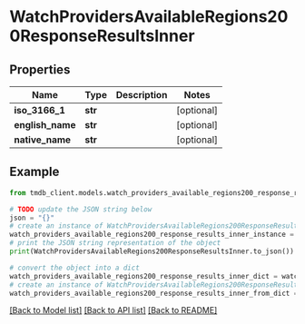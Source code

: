 # WatchProvidersAvailableRegions200ResponseResultsInner


## Properties

Name | Type | Description | Notes
------------ | ------------- | ------------- | -------------
**iso_3166_1** | **str** |  | [optional] 
**english_name** | **str** |  | [optional] 
**native_name** | **str** |  | [optional] 

## Example

```python
from tmdb_client.models.watch_providers_available_regions200_response_results_inner import WatchProvidersAvailableRegions200ResponseResultsInner

# TODO update the JSON string below
json = "{}"
# create an instance of WatchProvidersAvailableRegions200ResponseResultsInner from a JSON string
watch_providers_available_regions200_response_results_inner_instance = WatchProvidersAvailableRegions200ResponseResultsInner.from_json(json)
# print the JSON string representation of the object
print(WatchProvidersAvailableRegions200ResponseResultsInner.to_json())

# convert the object into a dict
watch_providers_available_regions200_response_results_inner_dict = watch_providers_available_regions200_response_results_inner_instance.to_dict()
# create an instance of WatchProvidersAvailableRegions200ResponseResultsInner from a dict
watch_providers_available_regions200_response_results_inner_from_dict = WatchProvidersAvailableRegions200ResponseResultsInner.from_dict(watch_providers_available_regions200_response_results_inner_dict)
```
[[Back to Model list]](../README.md#documentation-for-models) [[Back to API list]](../README.md#documentation-for-api-endpoints) [[Back to README]](../README.md)


